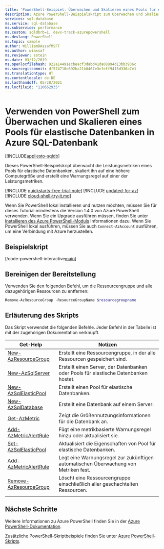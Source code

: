 ```yaml
---
title: 'PowerShell-Beispiel: Überwachen und Skalieren eines Pools für elastische Datenbanken in Azure SQL-Datenbank'
description: Azure PowerShell-Beispielskript zum Überwachen und Skalieren eines Pools für elastische Datenbanken in Azure SQL-Datenbank
services: sql-database
ms.service: sql-database
ms.subservice: performance
ms.custom: sqldbrb=1, devx-track-azurepowershell
ms.devlang: PowerShell
ms.topic: sample
author: WilliamDAssafMSFT
ms.author: wiassaf
ms.reviewer: sstein
ms.date: 03/12/2019
ms.openlocfilehash: 922a14491ecbeacf3dabd41da08894d13bb3936c
ms.sourcegitcommit: df574710c692ba21b0467e3efeff9415d336a7e1
ms.translationtype: HT
ms.contentlocale: de-DE
ms.lasthandoff: 05/28/2021
ms.locfileid: "110662935"
---
```

# <a name="use-powershell-to-monitor-and-scale-an-elastic-pool-in-azure-sql-database"></a>Verwenden von PowerShell zum Überwachen und Skalieren eines Pools für elastische Datenbanken in Azure SQL-Datenbank
[!INCLUDE[appliesto-sqldb](../../includes/appliesto-sqldb.md)]

Dieses PowerShell-Beispielskript überwacht die Leistungsmetriken eines Pools für elastische Datenbanken, skaliert ihn auf eine höhere Computegröße und erstellt eine Warnungsregel auf einer der Leistungsmetriken.

[!INCLUDE [quickstarts-free-trial-note](../../../../includes/quickstarts-free-trial-note.md)]
[!INCLUDE [updated-for-az](../../../../includes/updated-for-az.md)]
[!INCLUDE [cloud-shell-try-it.md](../../../../includes/cloud-shell-try-it.md)]

Wenn Sie PowerShell lokal installieren und nutzen möchten, müssen Sie für dieses Tutorial mindestens die Version 1.4.0 von Azure PowerShell verwenden. Wenn Sie ein Upgrade ausführen müssen, finden Sie unter [Installieren des Azure PowerShell-Moduls](/powershell/azure/install-az-ps) Informationen dazu. Wenn Sie PowerShell lokal ausführen, müssen Sie auch `Connect-AzAccount` ausführen, um eine Verbindung mit Azure herzustellen.

## <a name="sample-script"></a>Beispielskript

[!code-powershell-interactive[main](../../../../powershell_scripts/sql-database/monitor-and-scale-pool/monitor-and-scale-pool.ps1?highlight=17-18 "Monitor and scale an elastic pool in SQL Database")]

## <a name="clean-up-deployment"></a>Bereinigen der Bereitstellung

Verwenden Sie den folgenden Befehl, um die Ressourcengruppe und alle dazugehörigen Ressourcen zu entfernen:

```powershell
Remove-AzResourceGroup -ResourceGroupName $resourcegroupname
```

## <a name="script-explanation"></a>Erläuterung des Skripts

Das Skript verwendet die folgenden Befehle. Jeder Befehl in der Tabelle ist mit der zugehörigen Dokumentation verknüpft.

| Get-Help | Notizen |
|---|---|
 [New-AzResourceGroup](/powershell/module/az.resources/new-azresourcegroup) | Erstellt eine Ressourcengruppe, in der alle Ressourcen gespeichert sind. |
| [New-AzSqlServer](/powershell/module/az.sql/new-azsqlserver) | Erstellt einen Server, der Datenbanken oder Pools für elastische Datenbanken hostet. |
| [New-AzSqlElasticPool](/powershell/module/az.sql/new-azsqlelasticpool) | Erstellt einen Pool für elastische Datenbanken. |
| [New-AzSqlDatabase](/powershell/module/az.sql/new-azsqldatabase) | Erstellt eine Datenbank auf einem Server. |
| [Get-AzMetric](/powershell/module/az.monitor/get-azmetric) | Zeigt die Größennutzungsinformationen für die Datenbank an.|
| [Add-AzMetricAlertRule](/powershell/module/az.monitor/add-azmetricalertrule) | Fügt eine metrikbasierte Warnungsregel hinzu oder aktualisiert sie. |
| [Set-AzSqlElasticPool](/powershell/module/az.sql/set-azsqlelasticpool) | Aktualisiert die Eigenschaften von Pool für elastische Datenbanken. |
| [Add-AzMetricAlertRule](/powershell/module/az.monitor/add-azmetricalertrule) | Legt eine Warnungsregel zur zukünftigen automatischen Überwachung von Metriken fest. |
| [Remove-AzResourceGroup](/powershell/module/az.resources/remove-azresourcegroup) | Löscht eine Ressourcengruppe einschließlich aller geschachtelten Ressourcen. |
|||

## <a name="next-steps"></a>Nächste Schritte

Weitere Informationen zu Azure PowerShell finden Sie in der [Azure PowerShell-Dokumentation](/powershell/azure/).

Zusätzliche PowerShell-Skriptbeispiele finden Sie unter [Azure PowerShell-Skripts](../powershell-script-content-guide.md).
